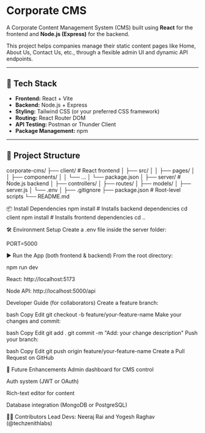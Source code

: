 # Corporate CMS

A Corporate Content Management System (CMS) built using **React** for the frontend and **Node.js (Express)** for the backend.

This project helps companies manage their static content pages like Home, About Us, Contact Us, etc., through a flexible admin UI and dynamic API endpoints.

---

## 🧱 Tech Stack

- **Frontend:** React + Vite
- **Backend:** Node.js + Express
- **Styling:** Tailwind CSS (or your preferred CSS framework)
- **Routing:** React Router DOM
- **API Testing:** Postman or Thunder Client
- **Package Management:** npm

---

## 📁 Project Structure

corporate-cms/
├── client/ # React frontend
│ ├── src/
│ │ ├── pages/
│ │ ├── components/
│ │ └── ...
│ └── package.json
│
├── server/ # Node.js backend
│ ├── controllers/
│ ├── routes/
│ ├── models/
│ ├── server.js
│ └── .env
│
├── .gitignore
├── package.json # Root-level scripts
└── README.md

📦 Install Dependencies
npm install            # Installs backend dependencies
cd client
npm install            # Installs frontend dependencies
cd ..

🛠️ Environment Setup
Create a .env file inside the server folder:

PORT=5000

▶️ Run the App (both frontend & backend)
From the root directory:

npm run dev


React: http://localhost:5173

Node API: http://localhost:5000/api

Developer Guide (for collaborators)
Create a feature branch:

bash
Copy
Edit
git checkout -b feature/your-feature-name
Make your changes and commit:

bash
Copy
Edit
git add .
git commit -m "Add: your change description"
Push your branch:

bash
Copy
Edit
git push origin feature/your-feature-name
Create a Pull Request on GitHub

🧩 Future Enhancements
Admin dashboard for CMS control

Auth system (JWT or OAuth)

Rich-text editor for content

Database integration (MongoDB or PostgreSQL)

👨‍💻 Contributors
Lead Devs: Neeraj Rai and Yogesh Raghav (@techzenithlabs)
